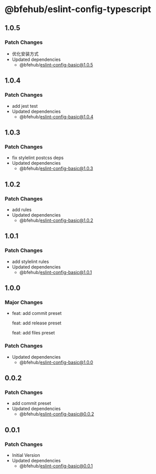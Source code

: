 # @bfehub/eslint-config-typescript

## 1.0.5

### Patch Changes

- 优化安装方式
- Updated dependencies
  - @bfehub/eslint-config-basic@1.0.5

## 1.0.4

### Patch Changes

- add jest test
- Updated dependencies
  - @bfehub/eslint-config-basic@1.0.4

## 1.0.3

### Patch Changes

- fix stylelint postcss deps
- Updated dependencies
  - @bfehub/eslint-config-basic@1.0.3

## 1.0.2

### Patch Changes

- add rules
- Updated dependencies
  - @bfehub/eslint-config-basic@1.0.2

## 1.0.1

### Patch Changes

- add stylelint rules
- Updated dependencies
  - @bfehub/eslint-config-basic@1.0.1

## 1.0.0

### Major Changes

- feat: add commit preset

  feat: add release preset

  feat: add files preset

### Patch Changes

- Updated dependencies
  - @bfehub/eslint-config-basic@1.0.0

## 0.0.2

### Patch Changes

- add commit preset
- Updated dependencies
  - @bfehub/eslint-config-basic@0.0.2

## 0.0.1

### Patch Changes

- Initial Version
- Updated dependencies
  - @bfehub/eslint-config-basic@0.0.1
